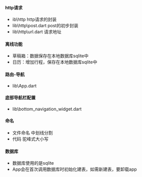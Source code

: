 #### http请求
- ib\http   http请求的封装
- lib\http\post.dart	post的初步封装
- lib\http\url.dart 	请求地址

#### 离线功能
- 草稿箱：数据保存在本地数据库sqlite中
- 日历：增加行程，保存在本地数据库sqlite中

#### 路由-导航
- lib\App.dart

#### 底部导航栏配置
- lib\bottom_navigation_widget.dart

#### 命名
- 文件命名  中划线分割
- 代码 驼峰式大小写

#### 数据库
- 数据库使用的是sqlite
- App会在首次调用数据库时初始化建表，如需新建表，要卸载app

